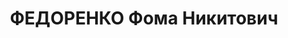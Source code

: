 ---
title: ФЕДОРЕНКО Фома Никитович
description: 'род. 1902, ст. Гуляй-Поле, Днепропетровская обл., УССР, русский, обр.:
  начальное, род занятий: Свердловский городской совет, председатель@ б/председатель
  Молотовского горсовета, прож.: г. Свердловск. Арест.:12.07.1937, обв.:вред., терр.,
  АСД. Приговор: 17.01.1938 - ВМН, конфискация имущества. Реабилитация: Военная коллегия
  Верховного Суда СССР, 27.07.1957'
---